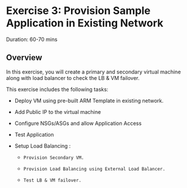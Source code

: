 # Exercise 3: Provision Sample Application in Existing Network

Duration: 60-70 mins

## Overview

In this exercise, you will create a primary and secondary virtual machine along with load balancer to check the LB & VM failover.

This exercise includes the following tasks:

*	Deploy VM using pre-built ARM Template in existing network. 

*	Add Public IP to the virtual machine 

*	Configure NSGs/ASGs and allow Application Access

*	Test Application 

*	Setup Load Balancing :

       *	 Provision Secondary VM.
       
       *	 Provision Load Balancing using External Load Balancer. 
       
       *	 Test LB & VM failover.




